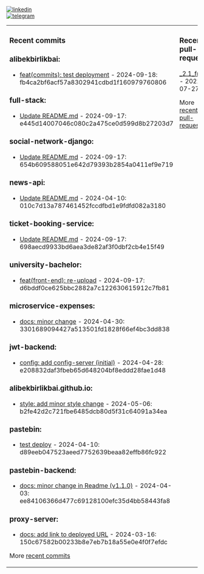 [![linkedin](https://img.shields.io/badge/-Alibek_Birlikbai-161616?style=flat-square&labelColor=161616&logo=LinkedIn&logoColor=white&color=161616)](https://www.linkedin.com/in/alibek-birlikbai/)  
[![telegram](https://img.shields.io/badge/-@alibekbirlikbai-161616?style=flat-square&labelColor=161616&logo=Telegram&logoColor=white&color=161616)](https://t.me/alibekbirlikbai)  


<table><tr><td valign="top" width="33%">

### Recent commits
<!-- recent_commits starts -->
### alibekbirlikbai:
- [feat(commits): test deployment](https://github.com/alibekbirlikbai/alibekbirlikbai/commit/fb4ca2bf6acf57a8302941cdbd1f160979760806) - 2024-09-18: fb4ca2bf6acf57a8302941cdbd1f160979760806

### full-stack:
- [Update README.md](https://github.com/alibekbirlikbai/full-stack/commit/e445d14007046c080c2a475ce0d599d8b27203d7) - 2024-09-17: e445d14007046c080c2a475ce0d599d8b27203d7

### social-network-django:
- [Update README.md](https://github.com/alibekbirlikbai/social-network-django/commit/654b609588051e642d79393b2854a0411ef9e719) - 2024-09-17: 654b609588051e642d79393b2854a0411ef9e719

### news-api:
- [Update README.md](https://github.com/alibekbirlikbai/news-api/commit/010c7d13a787461452fccdfbd1e9fdfd082a3180) - 2024-04-10: 010c7d13a787461452fccdfbd1e9fdfd082a3180

### ticket-booking-service:
- [Update README.md](https://github.com/alibekbirlikbai/ticket-booking-service/commit/698aecd9933bd6aea3de82af3f0dbf2cb4e15f49) - 2024-09-17: 698aecd9933bd6aea3de82af3f0dbf2cb4e15f49

### university-bachelor:
- [feat(front-end): re-upload](https://github.com/alibekbirlikbai/university-bachelor/commit/d6bddf0ce625bbc2882a7c122630615912c7fb81) - 2024-09-17: d6bddf0ce625bbc2882a7c122630615912c7fb81

### microservice-expenses:
- [docs: minor change](https://github.com/alibekbirlikbai/microservice-expenses/commit/3301689094427a513501fd1828f66ef4bc3dd838) - 2024-04-30: 3301689094427a513501fd1828f66ef4bc3dd838

### jwt-backend:
- [config: add config-server (initial)](https://github.com/alibekbirlikbai/jwt-backend/commit/e208832daf3fbeb65d648204bf8eddd28fae1d48) - 2024-04-28: e208832daf3fbeb65d648204bf8eddd28fae1d48

### alibekbirlikbai.github.io:
- [style: add minor style change](https://github.com/alibekbirlikbai/alibekbirlikbai.github.io/commit/b2fe42d2c721fbe6485dcb80d5f31c64091a34ea) - 2024-05-06: b2fe42d2c721fbe6485dcb80d5f31c64091a34ea

### pastebin:
- [test deploy](https://github.com/alibekbirlikbai/pastebin/commit/d89eeb047523aeed7752639beaa82effb86fc922) - 2024-04-10: d89eeb047523aeed7752639beaa82effb86fc922

### pastebin-backend:
- [docs: minor change in Readme (v1.1.0)](https://github.com/alibekbirlikbai/pastebin-backend/commit/ee84106366d477c69128100efc35d4bb58443fa8) - 2024-04-03: ee84106366d477c69128100efc35d4bb58443fa8

### proxy-server:
- [docs: add link to deployed URL](https://github.com/alibekbirlikbai/proxy-server/commit/150c67582b00233b8e7eb7b18a55e0e4f0f7efdc) - 2024-03-16: 150c67582b00233b8e7eb7b18a55e0e4f0f7efdc
<!-- recent_commits ends -->
More [recent commits](https://github.com/alibekbirlikbai/alibekbirlikbai/blob/main/commits.md)
</td><td valign="top" width="34%">

### Recent pull-requests
<!-- recent_pull_requests starts -->
[_2.1_front](https://github.com/alibekbirlikbai/ticket-booking-service/pull/7) - 2022-07-27
<!-- recent_pull_requests ends -->
More [recent pull-requests](https://github.com/alibekbirlikbai/alibekbirlikbai/blob/main/pull_requests.md)
</td><td valign="top" width="33%">

### Recent releases
<!-- recent_releases starts -->
[alibekbirlikbai.github.io v1.1 (Sidebar position-sticky)](https://github.com/alibekbirlikbai/alibekbirlikbai.github.io/releases/tag/v1.1) - 2024-03-16

[pastebin-backend v1.1.0](https://github.com/alibekbirlikbai/pastebin-backend/releases/tag/v1.1.0) - 2024-03-23
<!-- recent_releases ends -->
More [recent releases](https://github.com/alibekbirlikbai/alibekbirlikbai/blob/main/releases.md)
</td></tr></table>
